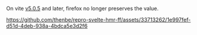 On vite [v5.0.5](https://github.com/vitejs/vite/blob/main/packages/vite/CHANGELOG.md#505-2023-12-04) and later, firefox no longer preserves the value.


https://github.com/thenbe/repro-svelte-hmr-ff/assets/33713262/1e997fef-d51d-4deb-938a-4bdca5e3d2f6

